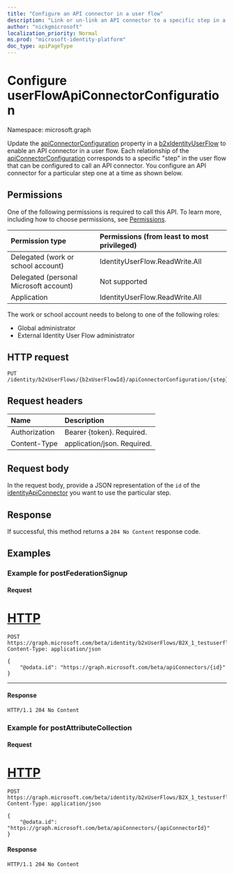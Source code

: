 ```yaml
---
title: "Configure an API connector in a user flow"
description: "Link or un-link an API connector to a specific step in a user flow by updating the apiConnectorConfiguration property."
author: "nickgmicrosoft"
localization_priority: Normal
ms.prod: "microsoft-identity-platform"
doc_type: apiPageType
---
```


# Configure userFlowApiConnectorConfiguration

Namespace: microsoft.graph

Update the [apiConnectorConfiguration](../resources/userflowapiconnectorconfiguration.md) property in a [b2xIdentityUserFlow](../resources/b2xidentityuserflow.md) to enable an API connector in a user flow. Each relationship of the [apiConnectorConfiguration](../resources/userflowapiconnectorconfiguration.md) corresponds to a specific "step" in the user flow that can be configured to call an API connector. You configure an API connector for a particular step one at a time as shown below.

## Permissions

One of the following permissions is required to call this API. To learn more, including how to choose permissions, see [Permissions](/graph/permissions-reference).

|Permission type|Permissions (from least to most privileged)|
|:---|:---|
|Delegated (work or school account)|IdentityUserFlow.ReadWrite.All|
|Delegated (personal Microsoft account)|Not supported|
|Application|IdentityUserFlow.ReadWrite.All|

The work or school account needs to belong to one of the following roles:

* Global administrator
* External Identity User Flow administrator

## HTTP request

<!-- {
  "blockType": "ignored"
}
-->

``` http
PUT /identity/b2xUserFlows/{b2xUserFlowId}/apiConnectorConfiguration/{step}/$ref
```

## Request headers

|Name|Description|
|:---|:---|
|Authorization|Bearer {token}. Required.|
|Content-Type|application/json. Required.|

## Request body

In the request body, provide a JSON representation of the `id` of the [identityApiConnector](../resources/identityapiconnector.md) you want to use the particular step.

## Response

If successful, this method returns a `204 No Content` response code.

## Examples

### Example for postFederationSignup

#### Request

# [HTTP](#tab/http)
<!-- {
  "blockType": "request",
  "name": "put_b2xuserflows-apiconnectorconfiguration_postFederationSignup"
}
-->

``` http
POST https://graph.microsoft.com/beta/identity/b2xUserFlows/B2X_1_testuserflow/apiConnectorConfiguration/postFederationSignup/$ref
Content-Type: application/json

{
    "@odata.id": "https://graph.microsoft.com/beta/apiConnectors/{id}"   
}
```

---

#### Response 

<!-- {
  "blockType": "response",
}
-->

``` http
HTTP/1.1 204 No Content
```

### Example for postAttributeCollection

#### Request 

# [HTTP](#tab/http)
<!-- {
  "blockType": "request",
  "name": "put_b2xuserflows-apiconnectorconfiguration_postAttributeCollection"
}
-->

``` http
POST https://graph.microsoft.com/beta/identity/b2xUserFlows/B2X_1_testuserflow/apiConnectorConfiguration/postAttributeCollection/$ref
Content-Type: application/json

{
    "@odata.id": "https://graph.microsoft.com/beta/apiConnectors/{apiConnectorId}"   
}
```

#### Response

<!-- {
  "blockType": "response",
}
-->

``` http
HTTP/1.1 204 No Content
```
